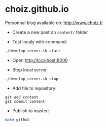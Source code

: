choiz.github.io
===============

Personnal blog available on: http://www.choiz.fr

- Create a new post on ```content/``` folder

- Test localy with command:
```bash
./develop_server.sh start
```

- Open [http://localhost:8000](http://localhost:8000)

- Stop local server
```bash
./develop_server.sh stop
```

- Add file to repository:
```git
git add content
git commit content
```

- Publish to master:
```bash
make github
```
